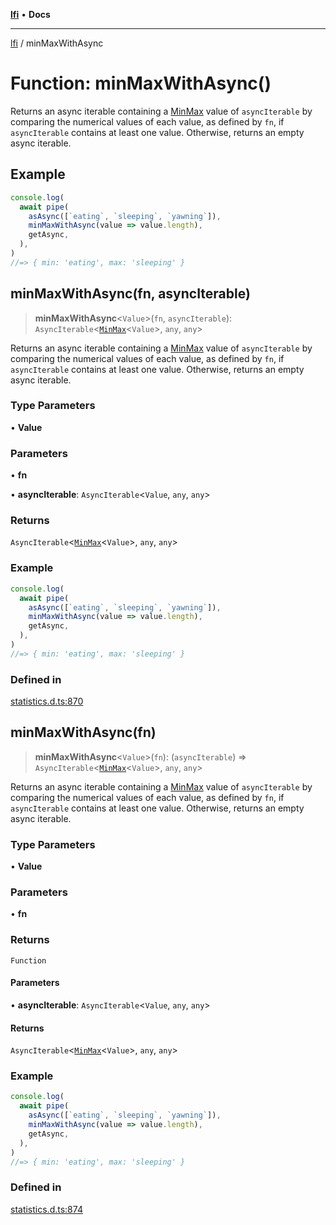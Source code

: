 [**lfi**](../readme.md) • **Docs**

***

[lfi](../globals.md) / minMaxWithAsync

# Function: minMaxWithAsync()

Returns an async iterable containing a [MinMax](../type-aliases/MinMax.md) value of
`asyncIterable` by comparing the numerical values of each value, as defined
by `fn`, if `asyncIterable` contains at least one value. Otherwise, returns
an empty async iterable.

## Example

```js
console.log(
  await pipe(
    asAsync([`eating`, `sleeping`, `yawning`]),
    minMaxWithAsync(value => value.length),
    getAsync,
  ),
)
//=> { min: 'eating', max: 'sleeping' }
```

## minMaxWithAsync(fn, asyncIterable)

> **minMaxWithAsync**\<`Value`\>(`fn`, `asyncIterable`): `AsyncIterable`\<[`MinMax`](../type-aliases/MinMax.md)\<`Value`\>, `any`, `any`\>

Returns an async iterable containing a [MinMax](../type-aliases/MinMax.md) value of
`asyncIterable` by comparing the numerical values of each value, as defined
by `fn`, if `asyncIterable` contains at least one value. Otherwise, returns
an empty async iterable.

### Type Parameters

• **Value**

### Parameters

• **fn**

• **asyncIterable**: `AsyncIterable`\<`Value`, `any`, `any`\>

### Returns

`AsyncIterable`\<[`MinMax`](../type-aliases/MinMax.md)\<`Value`\>, `any`, `any`\>

### Example

```js
console.log(
  await pipe(
    asAsync([`eating`, `sleeping`, `yawning`]),
    minMaxWithAsync(value => value.length),
    getAsync,
  ),
)
//=> { min: 'eating', max: 'sleeping' }
```

### Defined in

[statistics.d.ts:870](https://github.com/TomerAberbach/lfi/blob/fd6e1ff9d7b7d249090f89ead6d0a30e26aba2e4/src/operations/statistics.d.ts#L870)

## minMaxWithAsync(fn)

> **minMaxWithAsync**\<`Value`\>(`fn`): (`asyncIterable`) => `AsyncIterable`\<[`MinMax`](../type-aliases/MinMax.md)\<`Value`\>, `any`, `any`\>

Returns an async iterable containing a [MinMax](../type-aliases/MinMax.md) value of
`asyncIterable` by comparing the numerical values of each value, as defined
by `fn`, if `asyncIterable` contains at least one value. Otherwise, returns
an empty async iterable.

### Type Parameters

• **Value**

### Parameters

• **fn**

### Returns

`Function`

#### Parameters

• **asyncIterable**: `AsyncIterable`\<`Value`, `any`, `any`\>

#### Returns

`AsyncIterable`\<[`MinMax`](../type-aliases/MinMax.md)\<`Value`\>, `any`, `any`\>

### Example

```js
console.log(
  await pipe(
    asAsync([`eating`, `sleeping`, `yawning`]),
    minMaxWithAsync(value => value.length),
    getAsync,
  ),
)
//=> { min: 'eating', max: 'sleeping' }
```

### Defined in

[statistics.d.ts:874](https://github.com/TomerAberbach/lfi/blob/fd6e1ff9d7b7d249090f89ead6d0a30e26aba2e4/src/operations/statistics.d.ts#L874)

